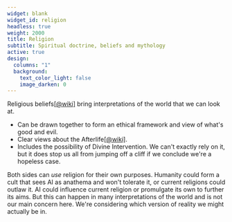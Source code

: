 ```yaml
---
widget: blank
widget_id: religion
headless: true
weight: 2000
title: Religion
subtitle: Spiritual doctrine, beliefs and mythology
active: true
design:
  columns: "1"
  background:
    text_color_light: false
    image_darken: 0
---
```


Religious beliefs[\[@wiki\]](https://en.wikipedia.org/wiki/Belief#Religion) bring interpretations of the world that we can look at.

 - Can be drawn together to form an ethical framework and view of what's good and evil.
 - Clear views about the Afterlife[\[@wiki\]](https://en.wikipedia.org/wiki/Afterlife).
 - Includes the possibility of Divine Intervention.  We can't exactly rely on it, but it does stop us all from jumping off a cliff if we conclude we're a hopeless case.

Both sides can *use* religion for their own purposes.  Humanity could form a cult that sees AI as anathema and won't tolerate it, or current religions could outlaw it.  AI could influence current religion or promulgate its own to further its aims.  But this can happen in many interpretations of the world and is not our main concern here. We're considering which version of reality we might actually be in.